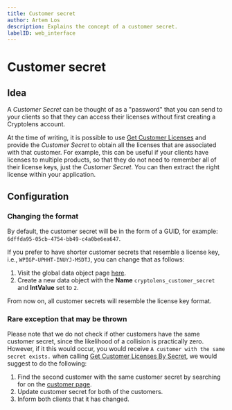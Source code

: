 ```yaml
---
title: Customer secret
author: Artem Los
description: Explains the concept of a customer secret.
labelID: web_interface
---
```


# Customer secret

## Idea

A *Customer Secret* can be thought of as a "password" that you can send to your clients so that they can access their licenses without first creating a Cryptolens account.

At the time of writing, it is possible to use [Get Customer Licenses](https://app.cryptolens.io/docs/api/v3/GetCustomerLicenses) and provide the *Customer Secret* to obtain all the licenses that are associated with that customer. For example, this can be useful if your clients have licenses to multiple products, so that they do not need to remember all of their license keys, just the *Customer Secret*. You can then extract the right license within your application.

## Configuration

### Changing the format
By default, the customer secret will be in the form of a GUID, for example: `6dffda95-05cb-4754-bb49-c4a0be6ea647`.

If you prefer to have shorter customer secrets that resemble a license key, i.e., `WPIGP-UPHHT-INUYJ-MSDTJ`, you can change that as follows:

1. Visit the global data object page [here](https://app.cryptolens.io/Data?refType=0).
2. Create a new data object with the **Name** `cryptolens_customer_secret` and **IntValue** set to `2`.

From now on, all customer secrets will resemble the license key format.

### Rare exception that may be thrown
Please note that we do not check if other customers have the same customer secret, since the likelihood of a collision is practically zero. However, if it this would occur, you would receive `A customer with the same secret exists.` when calling [Get Customer Licenses By Secret](https://app.cryptolens.io/docs/api/v3/GetCustomerLicenses), we would suggest to do the following:

1. Find the second customer with the same customer secret by searching for on the [customer page](https://app.cryptolens.io/Customer).
2. Update customer secret for both of the customers.
3. Inform both clients that it has changed.



